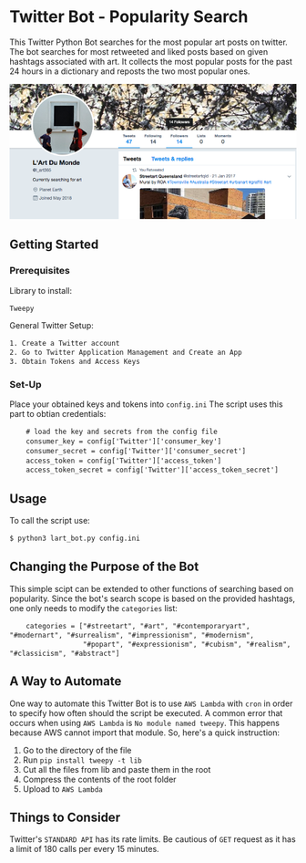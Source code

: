# Twitter Bot - Popularity Search
This Twitter Python Bot searches for the most popular art posts on twitter.
The bot searches for most retweeted and liked posts based on given hashtags associated with art. 
It collects the most popular posts for the past 24 hours in a dictionary and reposts the two most popular ones. 

<img src="profile.png" width="700">

## Getting Started

### Prerequisites
Library to install:
```
Tweepy
```
General Twitter Setup:
```
1. Create a Twitter account
2. Go to Twitter Application Management and Create an App
3. Obtain Tokens and Access Keys
```

### Set-Up
Place your obtained keys and tokens into `config.ini`
The script uses this part to obtian credentials:
```diff
    # load the key and secrets from the config file
    consumer_key = config['Twitter']['consumer_key']
    consumer_secret = config['Twitter']['consumer_secret']
    access_token = config['Twitter']['access_token']
    access_token_secret = config['Twitter']['access_token_secret']
```

## Usage
To call the script use:
```sh
$ python3 lart_bot.py config.ini
```

## Changing the Purpose of the Bot
This simple scipt can be extended to other functions of searching based on popularity. Since the bot's search scope is based on the provided hashtags,
one only needs to modify the `categories` list:
```
    categories = ["#streetart", "#art", "#contemporaryart", "#modernart", "#surrealism", "#impressionism", "#modernism",
                  "#popart", "#expressionism", "#cubism", "#realism", "#classicism", "#abstract"]
```

## A Way to Automate
One way to automate this Twitter Bot is to use `AWS Lambda` with `cron` in order to specify how often should the script be executed. 
A common error that occurs when using `AWS Lambda` is `No module named tweepy`. This happens because AWS cannot import that module. 
So, here's a quick instruction:
1. Go to the directory of the file
2. Run `pip install tweepy -t lib`
3. Cut all the files from lib and paste them in the root
4. Compress the contents of the root folder
5. Upload to `AWS Lambda` 


## Things to Consider
Twitter's `STANDARD API` has its rate limits. Be cautious of `GET` request as it has a limit of 180 calls per every 15 minutes. 
